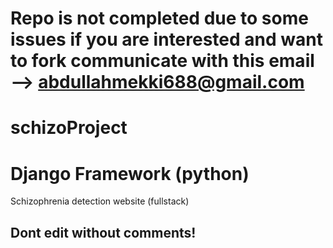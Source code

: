 # Repo is not completed due to some issues if you are interested and want to fork communicate with this email --> abdullahmekki688@gmail.com
# schizoProject
# Django Framework (python)
Schizophrenia detection website (fullstack)

## Dont edit without comments!
